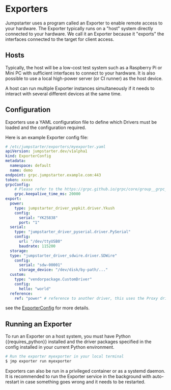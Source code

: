 # Exporters

Jumpstarter uses a program called an Exporter to enable remote access to your
hardware. The Exporter typically runs on a "host" system directly connected
to your hardware. We call it an Exporter because it "exports" the interfaces
connected to the target for client access.

## Hosts

Typically, the host will be a low-cost test system such as a Raspberry Pi
or Mini PC with sufficient interfaces to connect to your hardware. It is also
possible to use a local high-power server (or CI runner) as the host device.

A host can run multiple Exporter instances simultaneously if it needs to interact
with several different devices at the same time.

## Configuration

Exporters use a YAML configuration file to define which Drivers must be loaded
and the configuration required.

Here is an example Exporter config file:

```yaml
# /etc/jumpstarter/exporters/myexporter.yaml
apiVersion: jumpstarter.dev/v1alpha1
kind: ExporterConfig
metadata:
  namespace: default
  name: demo
endpoint: grpc.jumpstarter.example.com:443
token: xxxxx
grpcConfig:
    # Please refer to the https://grpc.github.io/grpc/core/group__grpc__arg__keys.html documentation
    grpc.keepalive_time_ms: 20000
export:
  power:
    type: jumpstarter_driver_yepkit.driver.Ykush
    config:
      serial: "YK25838"
      port: "1"
  serial:
    type: "jumpstarter_driver_pyserial.driver.PySerial"
    config:
      url: "/dev/ttyUSB0"
      baudrate: 115200
  storage:
  type: "jumpstarter_driver_sdwire.driver.SDWire"
    config:
      serial: "sdw-00001"
      storage_device: "/dev/disk/by-path/..."
  custom:
    type: "vendorpackage.CustomDriver"
    config:
      hello: "world"
  reference:
    ref: "power" # reference to another driver, this uses the Proxy driver
```

see the [ExporterConfig](../api-reference/exporters/exporterconfig.md) for more details.
## Running an Exporter

To run an Exporter on a host system, you must have Python {{requires_python}} installed
and the driver packages specified in the config installed in your current Python
environment.

```bash
# Run the exporter myexporter in your local terminal
$ jmp exporter run myexporter
```

Exporters can also be run in a privileged container or as a systemd daemon. It is
recommended to run the Exporter service in the background with auto-restart
in case something goes wrong and it needs to be restarted.
